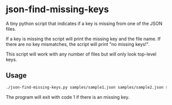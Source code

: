 # json-find-missing-keys

A tiny python script that indicates if a key is missing from one of the JSON files.

If a key is missing the script will print the missing key and the file name. If there are no key mismatches, the script will print "no missing keys!".

This script will work with any number of files but will only look top-level keys.

## Usage

```bash
./json-find-missing-keys.py samples/sample1.json samples/sample2.json samples/sample3.json
```

The program will exit with code 1 if there is an missing key.
